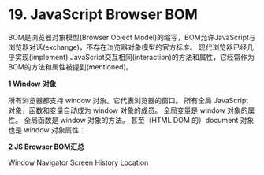 # 19. JavaScript Browser BOM

BOM是浏览器对象模型\(Browser Object Model\)的缩写，BOM允许JavaScript与浏览器对话\(exchange\)，不存在浏览器对象模型的官方标准。  现代浏览器已经几乎实现\(implement\) JavaScript交互相同\(interaction\)的方法和属性，它经常作为BOM的方法和属性被提到\(mentioned\)。

**1  Window** **对象**

所有浏览器都支持 window 对象。它代表浏览器的窗口。  所有全局 JavaScript 对象，函数和变量自动成为 window 对象的成员。  全局变量是 window 对象的属性。  全局函数是 window 对象的方法。  甚至（HTML DOM 的）document 对象也是 window 对象属性：

**2 JS Browser BOM汇总**

Window Navigator          Screen              History              Location


